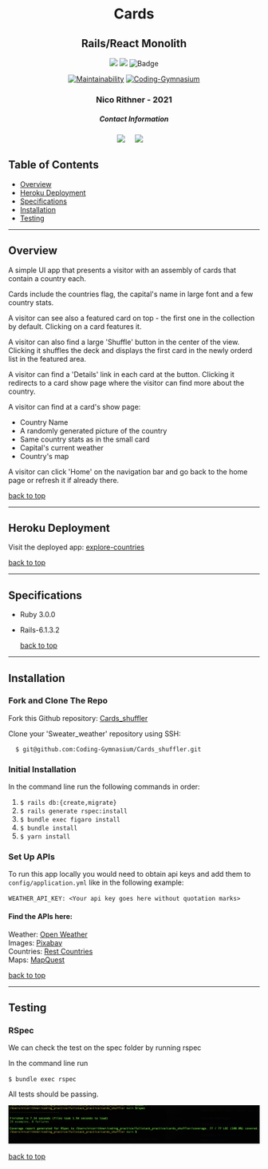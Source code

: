 <div align="center">
  
# Cards  
## Rails/React Monolith
  
![](https://img.shields.io/badge/Rails-6.1.3.2-informational?style=flat&logo=<LOGO_NAME>&logoColor=white&color=4e03fc)
![](https://img.shields.io/badge/Ruby-3.0.0-informational?style=flat&logo=<LOGO_NAME>&logoColor=white&color=fc0324)
![Badge](https://marcgrimme.github.io/simplecov-small-badge/badges/coverage_badge_total.svg)

[![Maintainability](https://api.codeclimate.com/v1/badges/dc015164556e774d3078/maintainability)](https://codeclimate.com/github/nicorithner/Sweater_weather/maintainability)
[![Coding-Gymnasium](https://circleci.com/gh/Coding-Gymnasium/Cards_shuffler.svg?style=svg)](<LINK>)

  <h3>Nico Rithner - 2021</h3>
</div>

<h5  align="center">Contact Information</h5>
<p align="center">
  <a target="_blank"href="https://www.linkedin.com/in/nicorithner/"><img src="https://img.shields.io/badge/linkedin-%230077B5.svg?&style=for-the-badge&logo=linkedin&logoColor=white" /></a>&nbsp;&nbsp;&nbsp;&nbsp;
  <a href="mailto:nicorithner@gmail.com?subject=Hello%20From%20Github"><img src="https://img.shields.io/badge/gmail-%23D14836.svg?&style=for-the-badge&logo=gmail&logoColor=white" /></a>&nbsp;&nbsp;&nbsp;&nbsp;
</p>

## Table of Contents
- [Overview](#overview)
- [Heroku Deployment](#heroku-deployment)
- [Specifications](#specifications)
- [Installation](#installation)
- [Testing](#testing)

<hr/>

## Overview

A simple UI app that presents a visitor with an assembly of cards that contain a country each. 

Cards  include the countries flag, the capital's name in large font and a few country stats.

A visitor can see also a featured card on top - the first one in the collection by default. Clicking on a card features it.

A visitor can also find a large 'Shuffle' button in the center of the view. Clicking it shuffles the deck and displays the first card in the newly orderd list in the featured area.

A visitor can find a 'Details' link in each card at the button. Clicking it redirects to a card show page where the visitor can find more about the country.

A visitor can find at a card's show page:
  - Country Name
  - A randomly generated picture of the country
  - Same country stats as in the small card
  - Capital's current weather
  - Country's map

A visitor can click 'Home' on the navigation bar and go back to the home page or refresh it if already there.

  [back to top](#table-of-contents)
  
<hr/>

## Heroku Deployment

Visit the deployed app: [explore-countries](https://explore-countries.herokuapp.com/)

  [back to top](#table-of-contents)
  
<hr/>

## Specifications

* Ruby 3.0.0
* Rails-6.1.3.2

  [back to top](#table-of-contents)
  
<hr/>

## Installation

### Fork and Clone The Repo

Fork this Github repository: [Cards_shuffler](https://github.com/Coding-Gymnasium/Cards_shuffler)

Clone your 'Sweater_weather' repository using SSH:
```
  $ git@github.com:Coding-Gymnasium/Cards_shuffler.git
```

### Initial Installation

In the command line run the following commands in order:

1. `$ rails db:{create,migrate}`
2. `$ rails generate rspec:install`
3. `$ bundle exec figaro install`
4. `$ bundle install`
5. `$ yarn install`

### Set Up APIs

To run this app locally you would need to obtain api keys and add them to `config/application.yml` like in the following example:

`WEATHER_API_KEY: <Your api key goes here without quotation marks>`

#### Find the APIs here:

Weather: [Open Weather](https://openweathermap.org/guide)<br/>
Images: [Pixabay](https://pixabay.com/service/about/api/)<br/>
Countries: [Rest Countries](https://restcountries.eu/#api-endpoints-all)<br/>
Maps: [MapQuest](https://developer.mapquest.com/documentation/)

  [back to top](#table-of-contents)
  
<hr/>

## Testing

### RSpec

<p> We can check the test on the spec folder by running rspec</p>

In the command line run<br/>

`$ bundle exec rspec`

All tests should be passing.

<p align='center'>
  <img src='terminal_sample_test_output.png'>
</p>
  
  [back to top](#table-of-contents)
